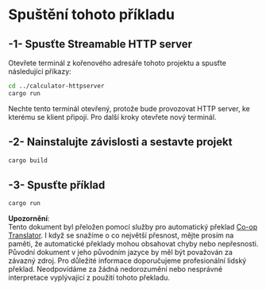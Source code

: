 <!--
CO_OP_TRANSLATOR_METADATA:
{
  "original_hash": "aa5122c6d9868b4b566586f27577ca47",
  "translation_date": "2025-08-18T19:03:57+00:00",
  "source_file": "03-GettingStarted/06-http-streaming/solution/rust/calculator-httpclient/README.md",
  "language_code": "cs"
}
-->
# Spuštění tohoto příkladu

## -1- Spusťte Streamable HTTP server

Otevřete terminál z kořenového adresáře tohoto projektu a spusťte následující příkazy:

```bash
cd ../calculator-httpserver
cargo run
```

Nechte tento terminál otevřený, protože bude provozovat HTTP server, ke kterému se klient připojí. Pro další kroky otevřete nový terminál.

## -2- Nainstalujte závislosti a sestavte projekt

```bash
cargo build
```

## -3- Spusťte příklad

```bash
cargo run
```

**Upozornění**:  
Tento dokument byl přeložen pomocí služby pro automatický překlad [Co-op Translator](https://github.com/Azure/co-op-translator). I když se snažíme o co největší přesnost, mějte prosím na paměti, že automatické překlady mohou obsahovat chyby nebo nepřesnosti. Původní dokument v jeho původním jazyce by měl být považován za závazný zdroj. Pro důležité informace doporučujeme profesionální lidský překlad. Neodpovídáme za žádná nedorozumění nebo nesprávné interpretace vyplývající z použití tohoto překladu.